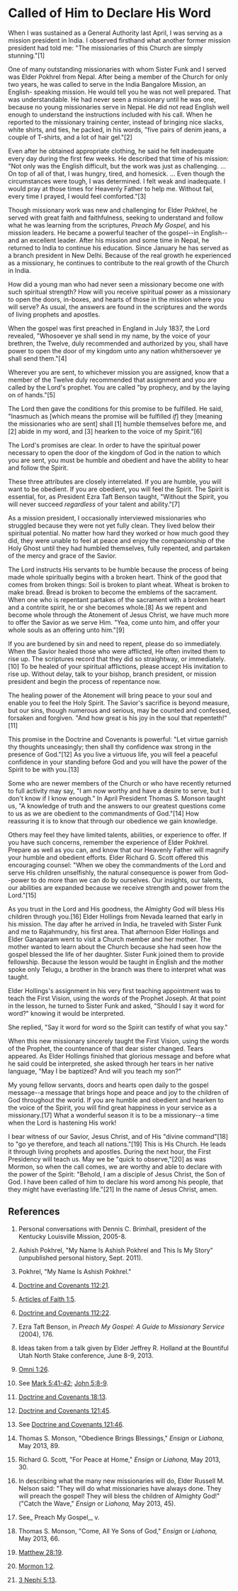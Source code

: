 # Called of Him to Declare His Word

When I was sustained as a General Authority last April, I was serving as a
mission president in India. I observed firsthand what another former mission
president had told me: "The missionaries of this Church are simply
stunning."[1]

One of many outstanding missionaries with whom Sister Funk and I served was
Elder Pokhrel from Nepal. After being a member of the Church for only two
years, he was called to serve in the India Bangalore Mission, an English-
speaking mission. He would tell you he was not well prepared. That was
understandable. He had never seen a missionary until he was one, because no
young missionaries serve in Nepal. He did not read English well enough to
understand the instructions included with his call. When he reported to the
missionary training center, instead of bringing nice slacks, white shirts, and
ties, he packed, in his words, "five pairs of denim jeans, a couple of
T-shirts, and a lot of hair gel."[2]

Even after he obtained appropriate clothing, he said he felt inadequate every
day during the first few weeks. He described that time of his mission: "Not
only was the English difficult, but the work was just as challenging. ... On top
of all of that, I was hungry, tired, and homesick. ... Even though the
circumstances were tough, I was determined. I felt weak and inadequate. I
would pray at those times for Heavenly Father to help me. Without fail, every
time I prayed, I would feel comforted."[3]

Though missionary work was new and challenging for Elder Pokhrel, he served
with great faith and faithfulness, seeking to understand and follow what he
was learning from the scriptures, _Preach My Gospel,_ and his mission leaders.
He became a powerful teacher of the gospel--in English--and an excellent
leader. After his mission and some time in Nepal, he returned to India to
continue his education. Since January he has served as a branch president in
New Delhi. Because of the real growth he experienced as a missionary, he
continues to contribute to the real growth of the Church in India.

How did a young man who had never seen a missionary become one with such
spiritual strength? How will you receive spiritual power as a missionary to
open the doors, in-boxes, and hearts of those in the mission where you will
serve? As usual, the answers are found in the scriptures and the words of
living prophets and apostles.

When the gospel was first preached in England in July 1837, the Lord revealed,
"Whosoever ye shall send in my name, by the voice of your brethren, the
Twelve, duly recommended and authorized by you, shall have power to open the
door of my kingdom unto any nation whithersoever ye shall send them."[4]

Wherever you are sent, to whichever mission you are assigned, know that a
member of the Twelve duly recommended that assignment and you are called by
the Lord's prophet. You are called "by prophecy, and by the laying on of
hands."[5]

The Lord then gave the conditions for this promise to be fulfilled. He said,
"Inasmuch as [which means the promise will be fulfilled _if_] they [meaning
the missionaries who are sent] shall [1] humble themselves before me, and [2]
abide in my word, and [3] hearken to the voice of my Spirit."[6]

The Lord's promises are clear. In order to have the spiritual power necessary
to open the door of the kingdom of God in the nation to which you are sent,
you must be humble and obedient and have the ability to hear and follow the
Spirit.

These three attributes are closely interrelated. If you are humble, you will
want to be obedient. If you are obedient, you will feel the Spirit. The Spirit
is essential, for, as President Ezra Taft Benson taught, "Without the Spirit,
you will never succeed _regardless_ of your talent and ability."[7]

As a mission president, I occasionally interviewed missionaries who struggled
because they were not yet fully clean. They lived below their spiritual
potential. No matter how hard they worked or how much good they did, they were
unable to feel at peace and enjoy the companionship of the Holy Ghost until
they had humbled themselves, fully repented, and partaken of the mercy and
grace of the Savior.

The Lord instructs His servants to be humble because the process of being made
whole spiritually begins with a broken heart. Think of the good that comes
from broken things: Soil is broken to plant wheat. Wheat is broken to make
bread. Bread is broken to become the emblems of the sacrament. When one who is
repentant partakes of the sacrament with a broken heart and a contrite spirit,
he or she becomes whole.[8] As we repent and become whole through the
Atonement of Jesus Christ, we have much more to offer the Savior as we serve
Him. "Yea, come unto him, and offer your whole souls as an offering unto
him."[9]

If you are burdened by sin and need to repent, please do so immediately. When
the Savior healed those who were afflicted, He often invited them to rise up.
The scriptures record that they did so straightway, or immediately.[10] To be
healed of your spiritual afflictions, please accept His invitation to rise up.
Without delay, talk to your bishop, branch president, or mission president and
begin the process of repentance now.

The healing power of the Atonement will bring peace to your soul and enable
you to feel the Holy Spirit. The Savior's sacrifice is beyond measure, but our
sins, though numerous and serious, may be counted and confessed, forsaken and
forgiven. "And how great is his joy in the soul that repenteth!"[11]

This promise in the Doctrine and Covenants is powerful: "Let virtue garnish
thy thoughts unceasingly; then shall thy confidence wax strong in the presence
of God."[12] As you live a virtuous life, you will feel a peaceful confidence
in your standing before God and you will have the power of the Spirit to be
with you.[13]

Some who are newer members of the Church or who have recently returned to full
activity may say, "I am now worthy and have a desire to serve, but I don't
know if I know enough." In April President Thomas S. Monson taught us, "A
knowledge of truth and the answers to our greatest questions come to us as we
are obedient to the commandments of God."[14] How reassuring it is to know
that through our obedience we gain knowledge.

Others may feel they have limited talents, abilities, or experience to offer.
If you have such concerns, remember the experience of Elder Pokhrel. Prepare
as well as you can, and know that our Heavenly Father will magnify your humble
and obedient efforts. Elder Richard G. Scott offered this encouraging counsel:
"When we obey the commandments of the Lord and serve His children unselfishly,
the natural consequence is power from God--power to do more than we can do by
ourselves. Our insights, our talents, our abilities are expanded because we
receive strength and power from the Lord."[15]

As you trust in the Lord and His goodness, the Almighty God will bless His
children through you.[16] Elder Hollings from Nevada learned that early in his
mission. The day after he arrived in India, he traveled with Sister Funk and
me to Rajahmundry, his first area. That afternoon Elder Hollings and Elder
Ganaparam went to visit a Church member and her mother. The mother wanted to
learn about the Church because she had seen how the gospel blessed the life of
her daughter. Sister Funk joined them to provide fellowship. Because the
lesson would be taught in English and the mother spoke only Telugu, a brother
in the branch was there to interpret what was taught.

Elder Hollings's assignment in his very first teaching appointment was to
teach the First Vision, using the words of the Prophet Joseph. At that point
in the lesson, he turned to Sister Funk and asked, "Should I say it word for
word?" knowing it would be interpreted.

She replied, "Say it word for word so the Spirit can testify of what you say."

When this new missionary sincerely taught the First Vision, using the words of
the Prophet, the countenance of that dear sister changed. Tears appeared. As
Elder Hollings finished that glorious message and before what he said could be
interpreted, she asked through her tears in her native language, "May I be
baptized? And will you teach my son?"

My young fellow servants, doors and hearts open daily to the gospel message--a
message that brings hope and peace and joy to the children of God throughout
the world. If you are humble and obedient and hearken to the voice of the
Spirit, you will find great happiness in your service as a missionary.[17]
What a wonderful season it is to be a missionary--a time when the Lord is
hastening His work!

I bear witness of our Savior, Jesus Christ, and of His "divine command"[18] to
"go ye therefore, and teach all nations."[19] This is His Church. He leads it
through living prophets and apostles. During the next hour, the First
Presidency will teach us. May we be "quick to observe,"[20] as was Mormon, so
when the call comes, we are worthy and able to declare with the power of the
Spirit: "Behold, I am a disciple of Jesus Christ, the Son of God. I have been
called of him to declare his word among his people, that they might have
everlasting life."[21] In the name of Jesus Christ, amen.

## References

  1.  Personal conversations with Dennis C. Brimhall, president of the Kentucky Louisville Mission, 2005-8.

  2.  Ashish Pokhrel, "My Name Is Ashish Pokhrel and This Is My Story" (unpublished personal history, Sept. 2011).

  3.  Pokhrel, "My Name Is Ashish Pokhrel."

  4.  [Doctrine and Covenants 112:21](https://www.lds.org/scriptures/dc-testament/dc/112.21?lang=eng#20).

  5.  [Articles of Faith 1:5](https://www.lds.org/scriptures/pgp/a-of-f/1.5?lang=eng#4).

  6.  [Doctrine and Covenants 112:22](https://www.lds.org/scriptures/dc-testament/dc/112.22?lang=eng#21).

  7.  Ezra Taft Benson, in _Preach My Gospel: A Guide to Missionary Service_ (2004), 176.

  8.  Ideas taken from a talk given by Elder Jeffrey R. Holland at the Bountiful Utah North Stake conference, June 8-9, 2013.

  9.  [Omni 1:26](https://www.lds.org/scriptures/bofm/omni/1.26?lang=eng#25).

  10.  See [Mark 5:41-42](https://www.lds.org/scriptures/nt/mark/5.41-42?lang=eng#40); [John 5:8-9](https://www.lds.org/scriptures/nt/john/5.8-9?lang=eng#7).

  11.  [Doctrine and Covenants 18:13](https://www.lds.org/scriptures/dc-testament/dc/18.13?lang=eng#12).

  12.  [Doctrine and Covenants 121:45](https://www.lds.org/scriptures/dc-testament/dc/121.45?lang=eng#44).

  13.  See [Doctrine and Covenants 121:46](https://www.lds.org/scriptures/dc-testament/dc/121.46?lang=eng#45).

  14.  Thomas S. Monson, "Obedience Brings Blessings," _Ensign_ or _Liahona,_ May 2013, 89.

  15.  Richard G. Scott, "For Peace at Home," _Ensign_ or _Liahona,_ May 2013, 30.

  16.  In describing what the many new missionaries will do, Elder Russell M. Nelson said: "They will do what missionaries have always done. They will preach the gospel! They will bless the children of Almighty God!" ("Catch the Wave," _Ensign_ or _Liahona,_ May 2013, 45).

  17.  See_ Preach My Gospel,_ v.

  18.  Thomas S. Monson, "Come, All Ye Sons of God," _Ensign_ or _Liahona,_ May 2013, 66.

  19.  [Matthew 28:19](https://www.lds.org/scriptures/nt/matt/28.19?lang=eng#18).

  20.  [Mormon 1:2](https://www.lds.org/scriptures/bofm/morm/1.2?lang=eng#1).

  21.  [3 Nephi 5:13](https://www.lds.org/scriptures/bofm/3-ne/5.13?lang=eng#12).

